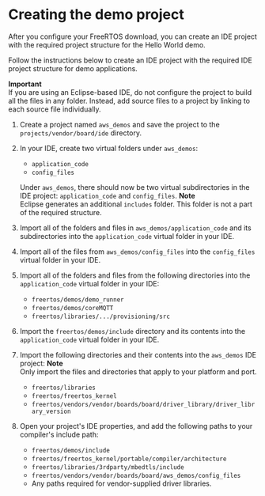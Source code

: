 # Creating the demo project<a name="demo-create-project"></a>

After you configure your FreeRTOS download, you can create an IDE project with the required project structure for the Hello World demo\.

Follow the instructions below to create an IDE project with the required IDE project structure for demo applications\.

**Important**  
If you are using an Eclipse\-based IDE, do not configure the project to build all the files in any folder\. Instead, add source files to a project by linking to each source file individually\.

1. Create a project named `aws_demos` and save the project to the `projects/vendor/board/ide` directory\.

1. In your IDE, create two virtual folders under `aws_demos`:
   + `application_code`
   + `config_files`

   Under `aws_demos`, there should now be two virtual subdirectories in the IDE project: `application_code` and `config_files`\.
**Note**  
Eclipse generates an additional `includes` folder\. This folder is not a part of the required structure\.

1. Import all of the folders and files in `aws_demos/application_code` and its subdirectories into the `application_code` virtual folder in your IDE\.

1. Import all of the files from `aws_demos/config_files` into the `config_files` virtual folder in your IDE\.

1. Import all of the folders and files from the following directories into the `application_code` virtual folder in your IDE:
   + `freertos/demos/demo_runner`
   + `freertos/demos/coreMQTT`
   + `freertos/libraries/.../provisioning/src`

1. Import the `freertos/demos/include` directory and its contents into the `application_code` virtual folder in your IDE\.

1. Import the following directories and their contents into the `aws_demos` IDE project:
**Note**  
Only import the files and directories that apply to your platform and port\.
   + `freertos/libraries`
   + `freertos/freertos_kernel`
   + `freertos/vendors/vendor/boards/board/driver_library/driver_library_version`

1. Open your project's IDE properties, and add the following paths to your compiler's include path:
   + `freertos/demos/include`
   + `freertos/freertos_kernel/portable/compiler/architecture`
   + `freertos/libraries/3rdparty/mbedtls/include`
   + `freertos/vendors/vendor/boards/board/aws_demos/config_files`
   + Any paths required for vendor\-supplied driver libraries\.